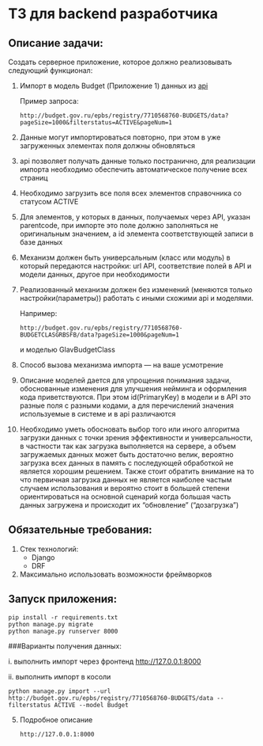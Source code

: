 # ТЗ для backend разработчика

## Описание задачи:
Создать серверное приложение, которое должно реализовывать следующий функционал:

1. Импорт в модель Budget (Приложение 1) данных из [api](http://budget.gov.ru/epbs/faces/p/%D0%94%D0%B0%D0%BD%D0%BD%D1%8B%D0%B5%20%D0%B8%20%D1%81%D0%B5%D1%80%D0%B2%D0%B8%D1%81%D1%8B/opendata?code=7710568760-BUDGETS&_adf.ctrl-state=9j2lrpn45_123&regionId=66)

   Пример запроса: 
      ```
      http://budget.gov.ru/epbs/registry/7710568760-BUDGETS/data?pageSize=1000&filterstatus=ACTIVE&pageNum=1
   ```
2. Данные могут импортироваться повторно, при этом в уже загруженных элементах поля должны обновляться   
3. api позволяет получать данные только постранично, для реализации импорта необходимо обеспечить автоматическое получение всех страниц
4. Необходимо загрузить все поля всех элементов справочника со статусом ACTIVE
5. Для элементов, у которых в данных, получаемых через API, указан parentcode,  при импорте это поле должно заполняться не оригинальным значением, а id элемента соответствующей записи в базе данных 
6. Механизм должен быть универсальным (класс или модуль) в который передаются настройки: url API, соответствие полей в API и модели данных, другое при необходимости
7. Реализованный механизм должен без изменений (меняются только настройки(параметры)) работать с иными схожими api и моделями.

   Например: 
   ```
   http://budget.gov.ru/epbs/registry/7710568760-BUDGETCLASGRBSFB/data?pageSize=1000&pageNum=1
   ```
   и моделью GlavBudgetClass
8. Способ вызова механизма импорта — на ваше усмотрение
9. Описание моделей дается для упрощения понимания задачи, обоснованные изменения для улучшения нейминга и оформления кода приветствуются. При этом id(PrimaryKey) в модели и в API это разные поля с разными кодами, а для перечислений значения используемые в системе и в api различаются
10. Необходимо уметь обосновать выбор того или иного алгоритма загрузки данных с точки зрения эффективности и универсальности, в частности так как загрузка выполняется на сервере, а объем загружаемых данных может быть достаточно велик, вероятно загрузка всех данных в память с последующей обработкой не является хорошим решением. Также стоит обратить внимание на то что первичная загрузка данных не является наиболее частым случаем использования и вероятно стоит в большей степени ориентироваться на основной сценарий когда большая часть данных загружена и происходит их “обновление” (“дозагрузка”)

## Обязательные требования:
1. Стек технологий:
   * Django
   * DRF
2. Максимально использовать возможности фреймворков
    
## Запуск приложения:
``` 
pip install -r requirements.txt 
python manage.py migrate
python manage.py runserver 8000
```

###Варианты получения данных:

 i.  выполнить импорт через фронтенд http://127.0.0.1:8000
	
ii. выполнить импорт в косоли

	python manage.py import --url http://budget.gov.ru/epbs/registry/7710568760-BUDGETS/data --filterstatus ACTIVE --model Budget

5. Подробное описание 
   ```
   http://127.0.0.1:8000
   ```
